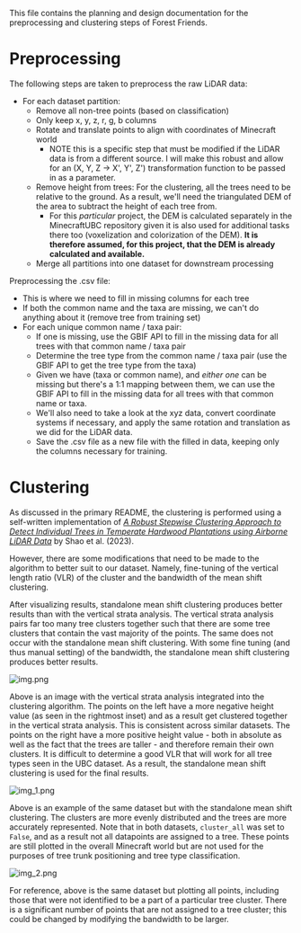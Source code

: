 This file contains the planning and design documentation for the preprocessing and clustering steps of Forest Friends.

# Preprocessing

The following steps are taken to preprocess the raw LiDAR data:
- For each dataset partition:
  - Remove all non-tree points (based on classification)
  - Only keep x, y, z, r, g, b columns
  - Rotate and translate points to align with coordinates of Minecraft world
    - NOTE this is a specific step that must be modified if the LiDAR data is from a different source. I will make this robust and allow for an (X, Y, Z -> X', Y', Z') transformation function to be passed in as a parameter.
  - Remove height from trees: For the clustering, all the trees need to be relative to the ground. As a result, we'll need the triangulated DEM of the area to subtract the height of each tree from.
    - For this *particular* project, the DEM is calculated separately in the MinecraftUBC repository given it is also used for additional tasks there too (voxelization and colorization of the DEM). **It is therefore assumed, for this project, that the DEM is already calculated and available.**
  - Merge all partitions into one dataset for downstream processing

Preprocessing the .csv file:
- This is where we need to fill in missing columns for each tree
- If both the common name and the taxa are missing, we can't do anything about it (remove tree from training set)
- For each unique common name / taxa pair:
  - If one is missing, use the GBIF API to fill in the missing data for all trees with that common name / taxa pair
  - Determine the tree type from the common name / taxa pair (use the GBIF API to get the tree type from the taxa)
  - Given we have (taxa or common name), and *either one* can be missing but there's a 1:1 mapping between them, we can use the GBIF API to fill in the missing data for all trees with that common name or taxa.
  - We'll also need to take a look at the xyz data, convert coordinate systems if necessary, and apply the same rotation and translation as we did for the LiDAR data.
  - Save the .csv file as a new file with the filled in data, keeping only the columns necessary for training. 

# Clustering

As discussed in the primary README, the clustering is performed using a self-written implementation of [*A Robust Stepwise Clustering Approach to Detect Individual Trees in Temperate Hardwood Plantations using Airborne LiDAR Data*](https://doi.org/10.3390/rs15051241) by Shao et al. (2023).

However, there are some modifications that need to be made to the algorithm to better suit to our dataset. Namely, fine-tuning of the vertical length ratio (VLR) of the cluster and the bandwidth of the mean shift clustering.

After visualizing results, standalone mean shift clustering produces better results than with the vertical strata analysis. The vertical strata analysis pairs far too many tree clusters together such that there are some tree clusters that contain the vast majority of the points. The same does not occur with the standalone mean shift clustering. With some fine tuning (and thus manual setting) of the bandwidth, the standalone mean shift clustering produces better results.

![img.png](img.png)

Above is an image with the vertical strata analysis integrated into the clustering algorithm. The points on the left have a more negative height value (as seen in the rightmost inset) and as a result get clustered together in the vertical strata analysis. This is consistent across similar datasets. The points on the right have a more positive height value - both in absolute as well as the fact that the trees are taller - and therefore remain their own clusters. It is difficult to determine a good VLR that will work for all tree types seen in the UBC dataset. As a result, the standalone mean shift clustering is used for the final results.

![img_1.png](img_1.png)

Above is an example of the same dataset but with the standalone mean shift clustering. The clusters are more evenly distributed and the trees are more accurately represented. Note that in both datasets, `cluster_all` was set to `False`, and as a result not all datapoints are assigned to a tree. These points are still plotted in the overall Minecraft world but are not used for the purposes of tree trunk positioning and tree type classification.



![img_2.png](img_2.png)

For reference, above is the same dataset but plotting all points, including those that were not identified to be a part of a particular tree cluster. There is a significant number of points that are not assigned to a tree cluster; this could be changed by modifying the bandwidth to be larger. 